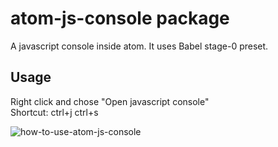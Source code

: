 # atom-js-console package

A javascript console inside atom. It uses Babel stage-0 preset.

## Usage

Right click and chose "Open javascript console"<br />
Shortcut: ctrl+j ctrl+s

![how-to-use-atom-js-console](http://i.imgur.com/5xtoxrY.gif)
